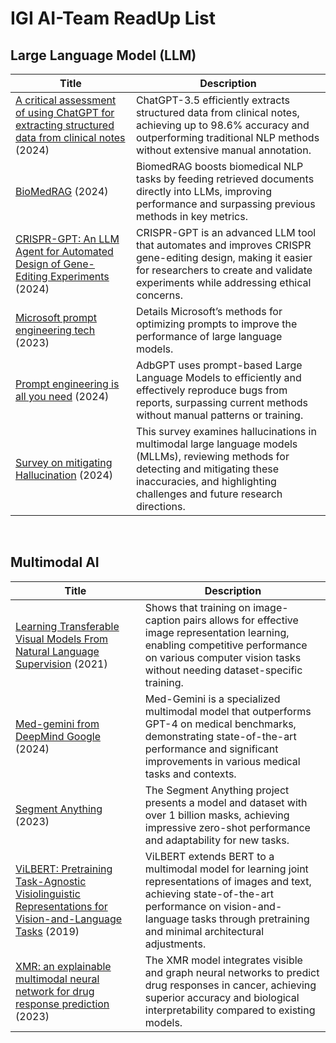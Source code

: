 # IGI AI-Team ReadUp List

## Large Language Model (LLM)

| Title | Description |
| ------ | ------ |
| [A critical assessment of using ChatGPT for extracting structured data from clinical notes](https://www.nature.com/articles/s41746-024-01079-8) (2024) | ChatGPT-3.5 efficiently extracts structured data from clinical notes, achieving up to 98.6% accuracy and outperforming traditional NLP methods without extensive manual annotation. |
| [BioMedRAG](https://arxiv.org/abs/2405.00465) (2024) | BiomedRAG boosts biomedical NLP tasks by feeding retrieved documents directly into LLMs, improving performance and surpassing previous methods in key metrics. |
| [CRISPR-GPT: An LLM Agent for Automated Design of Gene-Editing Experiments](https://www.biorxiv.org/content/10.1101/2024.04.25.591003v1.full.pdf) (2024) | CRISPR-GPT is an advanced LLM tool that automates and improves CRISPR gene-editing design, making it easier for researchers to create and validate experiments while addressing ethical concerns. |
| [Microsoft prompt engineering tech](https://www.microsoft.com/en-us/research/blog/the-power-of-prompting/) (2023) | Details Microsoft’s methods for optimizing prompts to improve the performance of large language models. |
| [Prompt engineering is all you need](https://arxiv.org/pdf/2306.01987) (2024) | AdbGPT uses prompt-based Large Language Models to efficiently and effectively reproduce bugs from reports, surpassing current methods without manual patterns or training. |
| [Survey on mitigating Hallucination](https://arxiv.org/abs/2404.18930) (2024) | This survey examines hallucinations in multimodal large language models (MLLMs), reviewing methods for detecting and mitigating these inaccuracies, and highlighting challenges and future research directions. |
</br>

## Multimodal AI

| Title | Description |
| ------ | ------ |
| [Learning Transferable Visual Models From Natural Language Supervision](https://arxiv.org/pdf/2103.00020) (2021) | Shows that training on image-caption pairs allows for effective image representation learning, enabling competitive performance on various computer vision tasks without needing dataset-specific training. |
| [Med-gemini from DeepMind Google](https://arxiv.org/pdf/2404.18416) (2024) | Med-Gemini is a specialized multimodal model that outperforms GPT-4 on medical benchmarks, demonstrating state-of-the-art performance and significant improvements in various medical tasks and contexts. |
| [Segment Anything](https://arxiv.org/pdf/2304.02643) (2023) | The Segment Anything project presents a model and dataset with over 1 billion masks, achieving impressive zero-shot performance and adaptability for new tasks. |
| [ViLBERT: Pretraining Task-Agnostic Visiolinguistic Representations for Vision-and-Language Tasks](https://arxiv.org/pdf/1908.02265) (2019) | ViLBERT extends BERT to a multimodal model for learning joint representations of images and text, achieving state-of-the-art performance on vision-and-language tasks through pretraining and minimal architectural adjustments. |
| [XMR: an explainable multimodal neural network for drug response prediction](https://pubmed.ncbi.nlm.nih.gov/37600972/) (2023) | The XMR model integrates visible and graph neural networks to predict drug responses in cancer, achieving superior accuracy and biological interpretability compared to existing models. |

